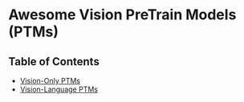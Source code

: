 # Awesome Vision PreTrain Models (PTMs)

## Table of Contents
* [Vision-Only PTMs](#vision-only-ptms)
* [Vision-Language PTMs](#vision-language-ptms)
